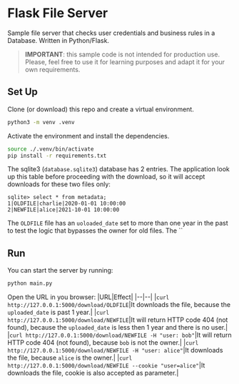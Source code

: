 # Flask File Server
Sample file server that checks user credentials and business rules in a Database. Written in Python/Flask.
> **IMPORTANT**: this sample code is not intended for production use. Please, feel free to use it for learning purposes and adapt it for your own requirements.

## Set Up
Clone (or download) this repo and create a virtual environment.
```bash
python3 -m venv .venv
```

Activate the environment and install the dependencies.
```bash
source ./.venv/bin/activate
pip install -r requirements.txt
```

The sqlite3 (`database.sqlite3`) database has 2 entries. The application look up this table before proceeding with the download, so it will accept downloads for these two files only:
```
sqlite> select * from metadata;
1|OLDFILE|charlie|2020-01-01 10:00:00
2|NEWFILE|alice|2021-10-01 10:00:00
```
The `OLDFILE` file has an `uoloaded_date` set to more than one year in the past to test the logic that bypasses the owner for old files. The ``

## Run
You can start the server by running:
```bash
python main.py
```

Open the URL in you browser:
|URL|Effect|
|--|--|
|`curl http://127.0.0.1:5000/download/OLDFILE`|It downloads the file, because the `uploaded_date` is past 1 year.|
|`curl http://127.0.0.1:5000/download/NEWFILE`|It will return HTTP code 404 (not found), because the `uploaded_date` is less then 1 year and there is no user.|
|`curl http://127.0.0.1:5000/download/NEWFILE -H "user: bob"`|It will return HTTP code 404 (not found), because `bob` is not the owner.|
|`curl http://127.0.0.1:5000/download/NEWFILE -H "user: alice"`|It downloads the file, because `alice` is the owner.|
|`curl http://127.0.0.1:5000/download/NEWFILE --cookie "user=alice"`|It downloads the file, cookie is also accepted as parameter.|
